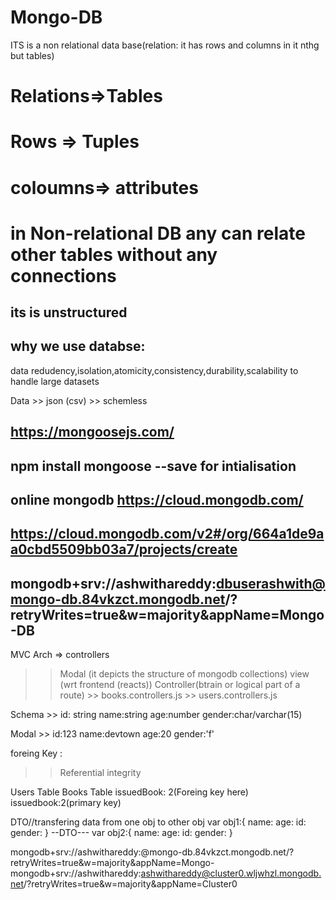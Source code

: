 # Mongo-DB
 ITS is a non relational data base(relation: it has rows and columns in it nthg but tables)
 # Relations=>Tables
 # Rows => Tuples
 # coloumns=> attributes
# in Non-relational DB any can relate other tables without any connections
## its is unstructured
## why we use databse:
data redudency,isolation,atomicity,consistency,durability,scalability to handle large datasets

Data >> json (csv) >> schemless

## https://mongoosejs.com/

## npm install mongoose --save for intialisation

## online mongodb   https://cloud.mongodb.com/
## https://cloud.mongodb.com/v2#/org/664a1de9aa0cbd5509bb03a7/projects/create
## mongodb+srv://ashwithareddy:dbuserashwith@mongo-db.84vkzct.mongodb.net/?retryWrites=true&w=majority&appName=Mongo-DB


MVC Arch => controllers
>> Modal (it depicts the structure of mongodb collections)
>> view (wrt frontend (reacts))
>> Controller(btrain or logical part of a route)
      >> books.controllers.js
      >> users.controllers.js


Schema >>
  id: string
  name:string
  age:number
  gender:char/varchar(15)


Modal >>
   id:123
   name:devtown
   age:20
   gender:'f'


foreing Key :
>> Referential integrity

Users Table                               Books Table
issuedBook: 2(Foreing key here)            issuedbook:2(primary key)

<!---

router.get("/issued/by-user", (req, res) => {
//   const usersWithIssuedBooks = users.filter((each) => {//filter for multiple elements to be return
//     if (each.issuedBook) return each;
//   });

//   const issuedBooks = [];

//   usersWithIssuedBooks.forEach((each) => {
//     const book = books.find((book) => book.id === each.issuedBook);
// //find for geting one rtuen o/p
//     book.issuedBy = each.name;
//     book.issuedDate = each.issuedDate;
//     book.returnDate = each.returnDate;

//     issuedBooks.push(book);
//   });
//   if (issuedBooks.length === 0) {
//     return res.status(404).json({ 
//       success: false,
//        message: "No books have been issued yet.", 
//       });
//   }
//   return res.status(200).json({ 
//     success: true,
//     message:"users with the issuedBooks" ,
//     data: issuedBooks,
//    });
// });


---->
DTO//transfering data from one obj to other obj
var obj1:{
  name:
age:
id:
gender:
}
--DTO---
var obj2:{
name:
age:
id:
gender:
}

mongodb+srv://ashwithareddy:<password>@mongo-db.84vkzct.mongodb.net/?retryWrites=true&w=majority&appName=Mongo-
mongodb+srv://ashwithareddy:ashwithareddy@cluster0.wljwhzl.mongodb.net/?retryWrites=true&w=majority&appName=Cluster0